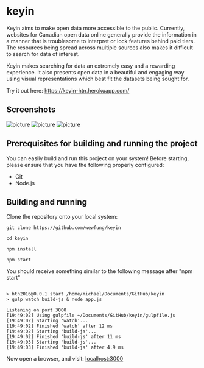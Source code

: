 # keyin

Keyin aims to make open data more accessible to the public. Currently, websites for Canadian open data online generally provide the information in a manner that is troublesome to interpret or lock features behind paid tiers. The resources being spread across multiple sources also makes it difficult to search for data of interest. 

Keyin makes searching for data an extremely easy and a rewarding experience. It also presents open data in a beautiful and engaging way using visual representations which best fit the datasets being sought for.

Try it out here: https://keyin-htn.herokuapp.com/

## Screenshots

![picture](http://i.imgur.com/sZzdkR1.png)
![picture](http://i.imgur.com/AG4Xtko.png)
![picture](http://i.imgur.com/Ur7rOnJ.jpg)

## Prerequisites for building and running the project

You can easily build and run this project on your system! Before starting, please ensure that you have the following properly configured:

* Git
* Node.js

## Building and running

Clone the repository onto your local system:

```
git clone https://github.com/wewfung/keyin

cd keyin

npm install

npm start
```

You should receive something similar to the following message after "npm start"

```

> htn2016@0.0.1 start /home/michael/Documents/GitHub/keyin
> gulp watch build-js & node app.js 

Listening on port 3000
[19:49:02] Using gulpfile ~/Documents/GitHub/keyin/gulpfile.js
[19:49:02] Starting 'watch'...
[19:49:02] Finished 'watch' after 12 ms
[19:49:02] Starting 'build-js'...
[19:49:02] Finished 'build-js' after 11 ms
[19:49:03] Starting 'build-js'...
[19:49:03] Finished 'build-js' after 4.9 ms
```

Now open a browser, and visit: [localhost:3000](http://localhost:3000/)
